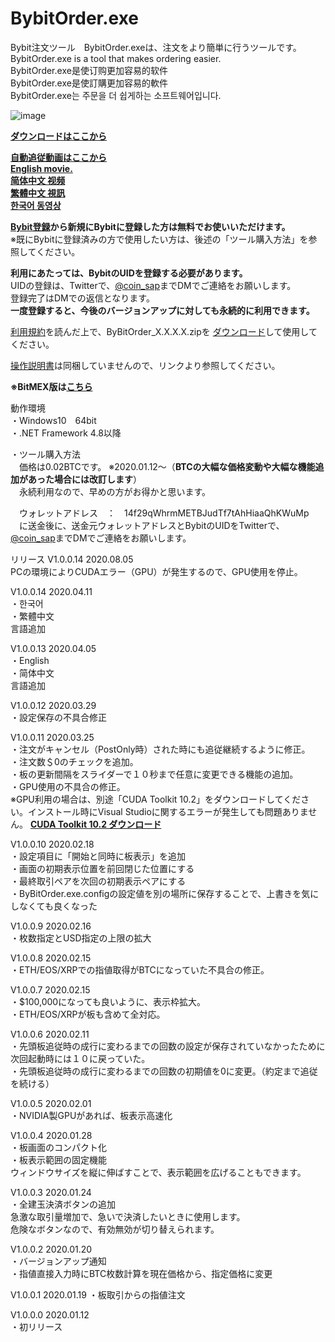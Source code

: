 # BybitOrder.exe
Bybit注文ツール　BybitOrder.exeは、注文をより簡単に行うツールです。  
BybitOrder.exe is a tool that makes ordering easier.  
BybitOrder.exe是使订购更加容易的软件  
BybitOrder.exe是使訂購更加容易的軟件  
BybitOrder.exe는 주문을 더 쉽게하는 소프트웨어입니다.  
  
![image](https://user-images.githubusercontent.com/43275193/72671548-87b8f000-3a8f-11ea-8ffc-efa0db7ae510.png)  
  
**<a href="https://github.com/GitHubCoinSap/BybitOrder.exe/releases/latest" target="_blank">ダウンロードはここから</a>**
  
**<a href="https://www.youtube.com/watch?v=EHruFNfvnxo" target="_blank">自動追従動画はここから</a>**  
**<a href="https://youtu.be/WRyNIqTpxgY" target="_blank">English movie.</a>**  
**<a href="https://youtu.be/WRyNIqTpxgY" target="_blank">简体中文 视频</a>**  
**<a href="https://youtu.be/hQYReJAsKww" target="_blank">繁體中文 視訊</a>**  
**<a href="https://youtu.be/LpuH4MHHRv4" target="_blank">한국어 동영상</a>**  
  
**<a href="https://www.bybit.com/home/jp/index.html?affiliate_id=538&group_id=1254&group_type=1" target="_blank">Bybit登録</a>から新規にBybitに登録した方は無料でお使いいただけます。**  
※既にBybitに登録済みの方で使用したい方は、後述の「ツール購入方法」を参照してください。
  
**利用にあたっては、BybitのUIDを登録する必要があります。**  
UIDの登録は、Twitterで、<a href="https://twitter.com/coin_sap" target="_blank">@coin_sap</a>までDMでご連絡をお願いします。  
登録完了はDMでの返信となります。  
**一度登録すると、今後のバージョンアップに対しても永続的に利用できます。**  
  
<a href="http://coinsap.php.xdomain.jp/bybitorder/rule.html" target="_blank">利用規約</a>を読んだ上で、ByBitOrder_X.X.X.X.zipを
<a href="https://github.com/GitHubCoinSap/BybitOrder.exe/releases/latest" target="_blank">ダウンロード</a>して使用してください。
  
<a href="http://coinsap.php.xdomain.jp/bybitorder/index.html" target="_blank">操作説明書</a>は同梱していませんので、リンクより参照してください。  
  
**※BitMEX版は<a href="https://github.com/GitHubCoinSap/BitMexOrder.exe" target="_blank">こちら</a>**  
  
動作環境  
・Windows10　64bit  
・.NET Framework 4.8以降  
  
・ツール購入方法  
　価格は0.02BTCです。
※2020.01.12～（**BTCの大幅な価格変動や大幅な機能追加があった場合には改訂します**）  
　永続利用なので、早めの方がお得かと思います。
 
　ウォレットアドレス　：　14f29qWhrmMETBJudTf7tAhHiaaQhKWuMp  
　に送金後に、送金元ウォレットアドレスとBybitのUIDをTwitterで、<a href="https://twitter.com/coin_sap" target="_blank">@coin_sap</a>までDMでご連絡をお願いします。  
  
リリース 
V1.0.0.14  2020.08.05  
PCの環境によりCUDAエラー（GPU）が発生するので、GPU使用を停止。  
  
V1.0.0.14  2020.04.11  
・한국어  
・繁體中文  
言語追加  
  
V1.0.0.13  2020.04.05  
・English  
・简体中文  
言語追加  
  
V1.0.0.12  2020.03.29  
・設定保存の不具合修正  
  
V1.0.0.11  2020.03.25    
・注文がキャンセル（PostOnly時）された時にも追従継続するように修正。  
・注文数＄0のチェックを追加。  
・板の更新間隔をスライダーで１０秒まで任意に変更できる機能の追加。  
・GPU使用の不具合の修正。  
※GPU利用の場合は、別途「CUDA Toolkit 10.2」をダウンロードしてください。インストール時にVisual Studioに関するエラーが発生しても問題ありません。
**<a href="https://developer.nvidia.com/cuda-downloads?target_os=Windows&target_arch=x86_64&target_version=10&target_type=exenetwork" target="_blank">CUDA Toolkit 10.2 ダウンロード</a>**  
    
V1.0.0.10  2020.02.18  
・設定項目に「開始と同時に板表示」を追加  
・画面の初期表示位置を前回閉じた位置にする  
・最終取引ペアを次回の初期表示ペアにする  
・ByBitOrder.exe.configの設定値を別の場所に保存することで、上書きを気にしなくても良くなった  
  
V1.0.0.9  2020.02.16  
・枚数指定とUSD指定の上限の拡大  
  
V1.0.0.8  2020.02.15  
・ETH/EOS/XRPでの指値取得がBTCになっていた不具合の修正。  
  
V1.0.0.7  2020.02.15  
・$100,000になっても良いように、表示枠拡大。  
・ETH/EOS/XRPが板も含めて全対応。  
  
V1.0.0.6  2020.02.11  
・先頭板追従時の成行に変わるまでの回数の設定が保存されていなかったために次回起動時には１０に戻っていた。  
・先頭板追従時の成行に変わるまでの回数の初期値を0に変更。（約定まで追従を続ける）  
  
V1.0.0.5  2020.02.01  
・NVIDIA製GPUがあれば、板表示高速化  
  
V1.0.0.4  2020.01.28  
・板画面のコンパクト化  
・板表示範囲の固定機能  
ウィンドウサイズを縦に伸ばすことで、表示範囲を広げることもできます。  
  
V1.0.0.3  2020.01.24  
・全建玉決済ボタンの追加  
急激な取引量増加で、急いで決済したいときに使用します。  
危険なボタンなので、有効無効が切り替えられます。  
  
V1.0.0.2  2020.01.20  
・バージョンアップ通知  
・指値直接入力時にBTC枚数計算を現在価格から、指定価格に変更  
  
V1.0.0.1  2020.01.19
・板取引からの指値注文  
  
V1.0.0.0  2020.01.12  
・初リリース  
